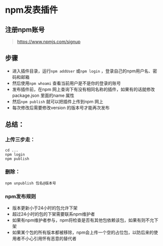 # npm发表插件

## 注册npm账号

> https://www.npmjs.com/signup

## 步骤

- 进入插件目录，运行`npm addUser` 或`npm login` ，登录自己的npm用户名、密码和邮箱
- 然后使用`npm whoami` 查看当前用户是不是你的登录的账号
- 发布插件前，在npm 网上查询下有没有相同名称的插件，如果有的话就修改package.json 里面的name 属性
- 然后`npm publish` 就可以把插件上传到npm 网上
- 每次修改后需要修改version 的版本号才能再次发布

## 总结：

### 上传三步走：

``` shell
cd ...
npm login
npm publish
```

### 删除：

``` shell
npm unpublish 包名@版本号
```

### npm发布规则

- 版本更新小于24小时的包允许下架
- 超过24小时的包的下架需要联系npm维护者
- 如果有npm维护者参与，npm将检查是否有其他包依赖该包，如果有则不允下架
- 如果某个包的所有版本都被移除，npm会上传一个空的占位包，以防后来的使用者不小心引用怀有恶意的替代者